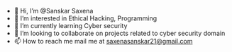 - 👋 Hi, I’m @Sanskar Saxena
- 👀 I’m interested in Ethical Hacking, Programming
- 🌱 I’m currently learning Cyber security
- 💞️ I’m looking to collaborate on projects related to cyber security domain
- 📫 How to reach me mail me at saxenasanskar21@gmail.com

<!---
SS21022001/SS21022001 is a ✨ special ✨ repository because its `README.md` (this file) appears on your GitHub profile.
You can click the Preview link to take a look at your changes.
--->
